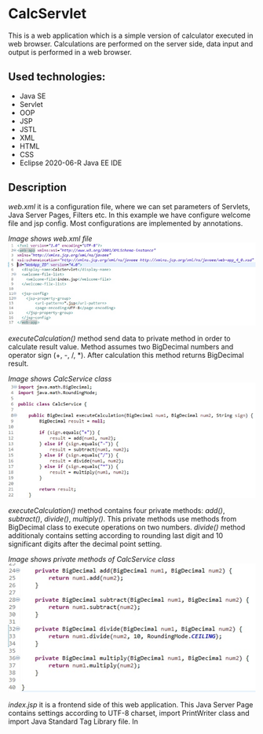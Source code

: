 # **CalcServlet**

This is a web application which is a simple version of calculator executed in web browser.
Calculations are performed on the server side, data input and output is performed in a web browser.

## Used technologies:
* Java SE
* Servlet
* OOP
* JSP
* JSTL
* XML
* HTML
* CSS
* Eclipse 2020-06-R Java EE IDE

## Description

*web.xml* it is a configuration file, where we can set parameters of Servlets, Java Server Pages, Filters etc.
In this example we have configure welcome file and jsp config. Most configurations are implemented by annotations.

*Image shows web.xml file*
![alt text](/.readmeimages/image1.jpg)

*executeCalculation()* method send data to private method in order to calculate result value.
Method assumes two BigDecimal numbers and operator sign (+, -, /, *).
After calculation this method returns BigDecimal result.

*Image shows CalcService class*
![alt text](/.readmeimages/image2.jpg)

*executeCalculation()* method contains four private methods:
*add()*, *subtract()*, *divide()*, *multiply()*.
This private methods use methods from BigDecimal class to execute operations on two numbers.
*divide()* method additionaly contains setting according to rounding last digit and 10 significant digits after the decimal point setting.

*Image shows private methods of CalcService class*
![alt text](/.readmeimages/image3.jpg)

*index.jsp* it is a frontend side of this web application.
This Java Server Page contains settings according to UTF-8 charset, import PrintWriter class and import Java Standard Tag Library file. 
In *<style>* section is declared a CSS styles configurations. It is contains some CSS classes e.g. *.container{}*.

*Image shows index.jsp page*
![alt text](/.readmeimages/image4.jpg)

This servlet use post HTTP method to communicate with backend side of web application.
URI of controller servlet is */calc-servlet*.
This form contains inputs: two numbers and operator (sign) from predefined list. This set of information is sent to the CalcServlet.

*Image shows <form> implementation in index.jsp file*
![alt text](/.readmeimages/image5.jpg)

*CalcServlet* returns set of data: number 1, number 2, sign, result and flag.
If flag is not null, then value from request attribute is saved in int flag.
If flag equals 0 then result is printed. This mechanism is implemented due to printing null values in first executed of application. Flag allows to turn off display of null values.
Last section is footer with informations about author and date.

*Image shows code with scriptlet which implements presenting of results*
![alt text](/.readmeimages/image6.jpg)

*CalcServlet* class is a controller of web application. In first step controller get values from request object with using name of parameters.
In second step *service.executeCalculation()* calculate and return value. This value is saved in BigDecimal result variable.
In third step, request object assumes values which are necessary to show result. Save operation is implemented with *setAttribute()* method.
*RequestDispatcher* object redirect request object do *index.jsp* file to print result.

*Image shows CalcServlet controller*
![alt text](/.readmeimages/image7.jpg)

*Image shows start page of CalcServlet web application.*
*We can input two numbers and operator sign. Result is printed below.*

![alt text](/.readmeimages/image8.jpg)

*Sign input contains predefined list. We should input one sign from list.*

![alt text](/.readmeimages/image9.jpg)

*JSP page contains functionality "This field is required" for all inputs.*

![alt text](/.readmeimages/image10.jpg)

*Example execution of CalcServlet application:*
*input two numbers and set "+" operator and click "Calculate".*

![alt text](/.readmeimages/image11.jpg)

*Result is printed below. We can input next values.*

![alt text](/.readmeimages/image12.jpg)

*Result of subtraction.*

![alt text](/.readmeimages/image13.jpg)
*Result of dividing.*

![alt text](/.readmeimages/image14.jpg)

*Result of multiplying.*

![alt text](/.readmeimages/image15.jpg)
